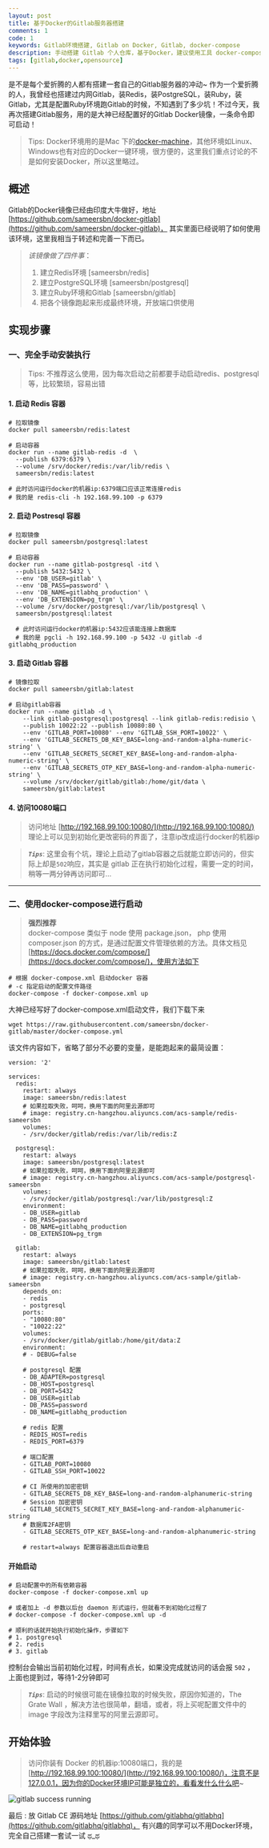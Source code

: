 ```yaml
---
layout: post
title: 基于Docker的Gitlab服务器搭建
comments: 1
code: 1
keywords: Gitlab环境搭建, Gitlab on Docker, Gitlab, docker-compose
description: 手动搭建 Gitlab 个人仓库，基于Docker，建议使用工具 docker-compose
tags: [gitlab,docker,opensource]
---
```


是不是每个爱折腾的人都有搭建一套自己的Gitlab服务器的冲动~ 作为一个爱折腾的人，我曾经也搭建过内网Gitlab，装Redis，装PostgreSQL，装Ruby，装Gitlab，尤其是配置Ruby环境跑Gitlab的时候，不知遇到了多少坑！不过今天，我再次搭建Gitlab服务，用的是大神已经配置好的Gitlab Docker镜像，一条命令即可启动！

> Tips: Docker环境用的是Mac 下的[docker-machine](https://docs.docker.com/machine/)，其他环境如Linux、Windows也有对应的Docker一键环境，很方便的，这里我们重点讨论的不是如何安装Docker，所以这里略过。


## 概述
Gitlab的Docker镜像已经由印度大牛做好，地址 [https://github.com/sameersbn/docker-gitlab](https://github.com/sameersbn/docker-gitlab)， 其实里面已经说明了如何使用该环境，这里我相当于转述和完善一下而已。

> _该镜像做了四件事_：
>
> 1. 建立Redis环境 [sameersbn/redis]
> 2. 建立PostgreSQL环境 [sameersbn/postgresql]
> 3. 建立Ruby环境和Gitlab [sameersbn/gitlab]
> 4. 把各个镜像跑起来形成最终环境，开放端口供使用

<!--
> PS: 上面的redis、postsql、gitlab用的是作者自己的镜像，其实完全也可以换用官方的镜像，只不过他自己的有一些环境变量设置，和该gitlab镜像更加适配，便于我们使用而已。
-->

## 实现步骤

### 一、完全手动安装执行

> Tips: 不推荐这么使用，因为每次启动之前都要手动启动redis、postgresql等，比较繁琐，容易出错

#### 1. 启动 Redis 容器

```shell
# 拉取镜像
docker pull sameersbn/redis:latest

# 启动容器
docker run --name gitlab-redis -d  \
  --publish 6379:6379 \
  --volume /srv/docker/redis:/var/lib/redis \
  sameersbn/redis:latest

# 此时访问运行docker的机器ip:6379端口应该正常连接redis
# 我的是 redis-cli -h 192.168.99.100 -p 6379
```

#### 2. 启动 Postresql 容器

```shell
# 拉取镜像
docker pull sameersbn/postgresql:latest

# 启动容器
docker run --name gitlab-postgresql -itd \
  --publish 5432:5432 \
  --env 'DB_USER=gitlab' \
  --env 'DB_PASS=password' \
  --env 'DB_NAME=gitlabhq_production' \
  --env 'DB_EXTENSION=pg_trgm' \
  --volume /srv/docker/postgresql:/var/lib/postgresql \
  sameersbn/postgresql:latest

  # 此时访问运行docker的机器ip:5432应该能连接上数据库
  # 我的是 pgcli -h 192.168.99.100 -p 5432 -U gitlab -d gitlabhq_production
```

#### 3. 启动 Gitlab 容器

```shell
# 镜像拉取
docker pull sameersbn/gitlab:latest

# 启动gitlab容器
docker run --name gitlab -d \
    --link gitlab-postgresql:postgresql --link gitlab-redis:redisio \
    --publish 10022:22 --publish 10080:80 \
    --env 'GITLAB_PORT=10080' --env 'GITLAB_SSH_PORT=10022' \
    --env 'GITLAB_SECRETS_DB_KEY_BASE=long-and-random-alpha-numeric-string' \
    --env 'GITLAB_SECRETS_SECRET_KEY_BASE=long-and-random-alpha-numeric-string' \
    --env 'GITLAB_SECRETS_OTP_KEY_BASE=long-and-random-alpha-numeric-string' \
    --volume /srv/docker/gitlab/gitlab:/home/git/data \
    sameersbn/gitlab:latest
```

#### 4. 访问10080端口

> 访问地址 [http://192.168.99.100:10080/](http://192.168.99.100:10080/) 理论上可以见到初始化更改密码的界面了，注意ip改成运行docker的机器ip

> **_`Tips`_**: 这里会有个坑，理论上启动了gitlab容器之后就能立即访问的，但实际上却是`502`响应，其实是 gitlab 正在执行初始化过程，需要一定的时间，稍等一两分钟再访问即可...

-----

### 二、使用docker-compose进行启动

> **强烈推荐**
<br>docker-compose 类似于 node 使用 package.json， php 使用 composer.json 的方式，是通过配置文件管理依赖的方法。具体文档见 [https://docs.docker.com/compose/](https://docs.docker.com/compose/)，使用方法如下

```shell
# 根据 docker-compose.xml 启动docker 容器
# -c 指定启动的配置文件路径
docker-compose -f docker-compose.xml up
```

大神已经写好了docker-compose.xml启动文件，我们下载下来

```shell
wget https://raw.githubusercontent.com/sameersbn/docker-gitlab/master/docker-compose.yml
```

该文件内容如下，省略了部分不必要的变量，是能跑起来的最简设置：

```shell
version: '2'

services:
  redis:
    restart: always
    image: sameersbn/redis:latest
    # 如果拉取失败，呵呵，换用下面的阿里云源即可
    # image: registry.cn-hangzhou.aliyuncs.com/acs-sample/redis-sameersbn
    volumes:
    - /srv/docker/gitlab/redis:/var/lib/redis:Z

  postgresql:
    restart: always
    image: sameersbn/postgresql:latest
    # 如果拉取失败，呵呵，换用下面的阿里云源即可
    # image: registry.cn-hangzhou.aliyuncs.com/acs-sample/postgresql-sameersbn
    volumes:
    - /srv/docker/gitlab/postgresql:/var/lib/postgresql:Z
    environment:
    - DB_USER=gitlab
    - DB_PASS=password
    - DB_NAME=gitlabhq_production
    - DB_EXTENSION=pg_trgm

  gitlab:
    restart: always
    image: sameersbn/gitlab:latest
    # 如果拉取失败，呵呵，换用下面的阿里云源即可
    # image: registry.cn-hangzhou.aliyuncs.com/acs-sample/gitlab-sameersbn
    depends_on:
    - redis
    - postgresql
    ports:
    - "10080:80"
    - "10022:22"
    volumes:
    - /srv/docker/gitlab/gitlab:/home/git/data:Z
    environment:
    # - DEBUG=false

    # postgresql 配置
    - DB_ADAPTER=postgresql
    - DB_HOST=postgresql
    - DB_PORT=5432
    - DB_USER=gitlab
    - DB_PASS=password
    - DB_NAME=gitlabhq_production

    # redis 配置
    - REDIS_HOST=redis
    - REDIS_PORT=6379

    # 端口配置
    - GITLAB_PORT=10080
    - GITLAB_SSH_PORT=10022

    # CI 所使用的加密密钥
    - GITLAB_SECRETS_DB_KEY_BASE=long-and-random-alphanumeric-string
    # Session 加密密钥
    - GITLAB_SECRETS_SECRET_KEY_BASE=long-and-random-alphanumeric-string
    # 数据库2FA密钥
    - GITLAB_SECRETS_OTP_KEY_BASE=long-and-random-alphanumeric-string

    # restart=always 配置容器退出后自动重启
```

#### 开始启动

```shell
# 启动配置中的所有依赖容器
docker-compose -f docker-compose.xml up

# 或者加上 -d 参数以后台 daemon 形式运行，但就看不到初始化过程了
# docker-compose -f docker-compose.xml up -d

# 顺利的话就开始执行初始化操作，步骤如下
# 1. postgresql
# 2. redis
# 3. gitlab
```

控制台会输出当前初始化过程，时间有点长，如果没完成就访问的话会报 `502` ，上面也提到过，等待1-2分钟即可

> **_`Tips`_**: 启动的时候很可能在镜像拉取的时候失败，原因你知道的，The Grate Wall ，解决方法也很简单，翻墙，或者，将上买呢配置文件中的 image 字段改为注释里写的阿里云源即可。


## 开始体验

> 访问你装有 Docker 的机器ip:10080端口，我的是[http://192.168.99.100:10080/](http://192.168.99.100:10080/)，注意不是127.0.0.1，因为你的Docker环境IP可能是独立的，看看发什么什么吧~


![gitlab success running](https://ww1.sinaimg.cn/large/71405cably1ffdzq63rm5j21lg0x2tec.jpg)




最后 : 放 Gitlab CE 源码地址 [https://github.com/gitlabhq/gitlabhq](https://github.com/gitlabhq/gitlabhq)， 有兴趣的同学可以不用Docker环境，完全自己搭建一套试一试 ಥ_ಥ
